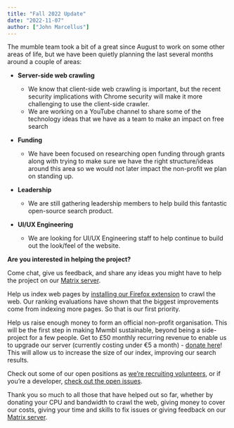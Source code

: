 ```yaml
---
title: "Fall 2022 Update"
date: "2022-11-07"
author: ["John Marcellus"]
---
```


The mumble team took a bit of a great since August to work on some other areas of life, but we have been quietly planning the last several months around a couple of areas:
 - **Server-side web crawling**
    - We know that client-side web crawling is important, but the recent security implications with Chrome security will make it more challenging to use the client-side crawler.
    - We are working on a YouTube channel to share some of the technology ideas that we have as a team to make an impact on free search

 - **Funding**
    - We have been focused on researching open funding through grants along with trying to make sure we have the right structure/ideas around this area so we would not later impact the non-profit we plan on standing up.

 - **Leadership**
    - We are still gathering leadership members to help build this fantastic open-source search product. 

 - **UI/UX Engineering**
    - We are looking for UI/UX Engineering staff to help continue to build out the look/feel of the website.


**Are you interested in helping the project?**

Come chat, give us feedback, and share any ideas you might have to help the project on our [Matrix server](https://matrix.to/#/#mwmbl:matrix.org).

Help us index web pages by [installing our Firefox extension](https://addons.mozilla.org/en-GB/firefox/addon/mwmbl-web-crawler/) to crawl the web. Our ranking evaluations have shown that the biggest improvements come from indexing more pages. So that is our first priority.

Help us raise enough money to form an official non-profit organisation. This will be the first step in making Mwmbl sustainable, beyond being a side-project for a few people.
Get to £50 monthly recurring revenue to enable us to upgrade our server (currently costing under €5 a month) - [donate here](https://opencollective.com/mwmbl)! This will allow us to increase the size of our index, improving our search results.

Check out some of our open positions as [we’re recruiting volunteers](https://github.com/mwmbl/mwmbl/wiki/Open-positions), or if you’re a developer, [check out the open issues](https://github.com/mwmbl/mwmbl/issues).

Thank you so much to all those that have helped out so far, whether by donating your CPU and bandwidth to crawl the web, giving money to cover our costs, giving your time and skills to fix issues or giving feedback on our [Matrix server](https://matrix.to/#/#mwmbl:matrix.org).
